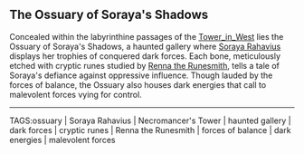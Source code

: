 ## The Ossuary of Soraya's Shadows

Concealed within the labyrinthine passages of the [Tower_in_West](Tower_in_West) lies the Ossuary of Soraya's Shadows, a haunted gallery where [Soraya Rahavius](../People/Soraya%20Rahavius.md) displays her trophies of conquered dark forces. Each bone, meticulously etched with cryptic runes studied by [Renna the Runesmith](../People/Renna%20the%20Runesmith.md), tells a tale of Soraya's defiance against oppressive influence. Though lauded by the forces of balance, the Ossuary also houses dark energies that call to malevolent forces vying for control.


---

TAGS:ossuary | Soraya Rahavius | Necromancer's Tower | haunted gallery | dark forces | cryptic runes | Renna the Runesmith | forces of balance | dark energies | malevolent forces
